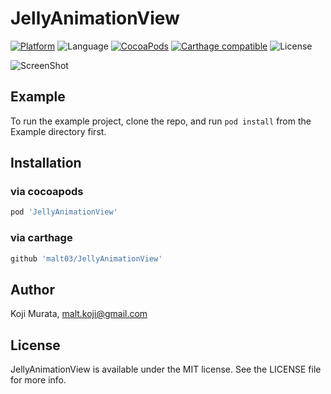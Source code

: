 # JellyAnimationView

[![Platform](https://img.shields.io/cocoapods/p/JellyAnimationView.svg?style=flat)](http://cocoapods.org/pods/JellyAnimationView)
![Language](https://img.shields.io/badge/language-Swift%204.0-orange.svg)
[![CocoaPods](https://img.shields.io/cocoapods/v/JellyAnimationView.svg?style=flat)](http://cocoapods.org/pods/JellyAnimationView)
[![Carthage compatible](https://img.shields.io/badge/Carthage-compatible-4BC51D.svg?style=flat)](https://github.com/Carthage/Carthage)
![License](https://img.shields.io/github/license/malt03/JellyAnimationView.svg?style=flat)

![ScreenShot](https://github.com/malt03/JellyAnimationView/blob/master/screenshot.gif?raw=true)

## Example

To run the example project, clone the repo, and run `pod install` from the Example directory first.

## Installation

### via cocoapods
```ruby
pod 'JellyAnimationView'
```

### via carthage
```ruby
github 'malt03/JellyAnimationView'
```

## Author

Koji Murata, malt.koji@gmail.com

## License

JellyAnimationView is available under the MIT license. See the LICENSE file for more info.
